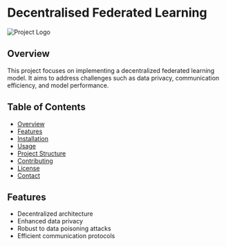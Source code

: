 # Decentralised Federated Learning

![Project Logo](https://via.placeholder.com/150)

## Overview
This project focuses on implementing a decentralized federated learning model. It aims to address challenges such as data privacy, communication efficiency, and model performance.

## Table of Contents
- [Overview](#overview)
- [Features](#features)
- [Installation](#installation)
- [Usage](#usage)
- [Project Structure](#project-structure)
- [Contributing](#contributing)
- [License](#license)
- [Contact](#contact)

## Features
- Decentralized architecture
- Enhanced data privacy
- Robust to data poisoning attacks
- Efficient communication protocols
